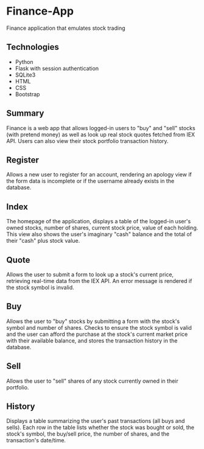 # Finance-App
Finance application that emulates stock trading

## Technologies
* Python
* Flask with session authentication
* SQLite3
* HTML
* CSS
* Bootstrap

## Summary
Finance is a web app that allows logged-in users to "buy" and "sell" stocks (with pretend money) as well as look up real stock quotes fetched from IEX API. Users can also view their stock portfolio transaction history.

## Register
Allows a new user to register for an account, rendering an apology view if the form data is incomplete or if the username already exists in the database.

## Index
The homepage of the application, displays a table of the logged-in user's owned stocks, number of shares, current stock price, value of each holding. This view also shows the user's imaginary "cash" balance and the total of their "cash" plus stock value.

## Quote
Allows the user to submit a form to look up a stock's current price, retrieving real-time data from the IEX API. An error message is rendered if the stock symbol is invalid.

## Buy
Allows the user to "buy" stocks by submitting a form with the stock's symbol and number of shares. Checks to ensure the stock symbol is valid and the user can afford the purchase at the stock's current market price with their available balance, and stores the transaction history in the database.

## Sell
Allows the user to "sell" shares of any stock currently owned in their portfolio.

## History
Displays a table summarizing the user's past transactions (all buys and sells). Each row in the table lists whether the stock was bought or sold, the stock's symbol, the buy/sell price, the number of shares, and the transaction's date/time.

